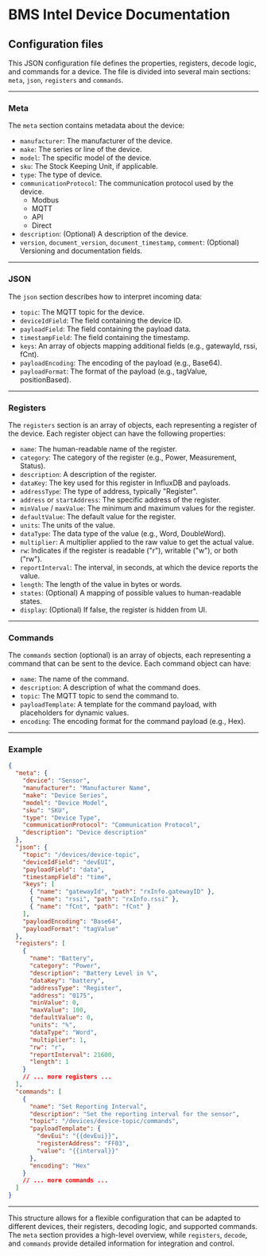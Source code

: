 # BMS Intel Device Documentation

## Configuration files

This JSON configuration file defines the properties, registers, decode logic, and commands for a device. The file is divided into several main sections: `meta`, `json`, `registers` and `commands`.

---

### Meta

The `meta` section contains metadata about the device:

- `manufacturer`: The manufacturer of the device.
- `make`: The series or line of the device.
- `model`: The specific model of the device.
- `sku`: The Stock Keeping Unit, if applicable.
- `type`: The type of device.
- `communicationProtocol`: The communication protocol used by the device.
  - Modbus
  - MQTT
  - API
  - Direct
- `description`: (Optional) A description of the device.
- `version`, `document_version`, `document_timestamp`, `comment`: (Optional) Versioning and documentation fields.

---

### JSON

The `json` section describes how to interpret incoming data:

- `topic`: The MQTT topic for the device.
- `deviceIdField`: The field containing the device ID.
- `payloadField`: The field containing the payload data.
- `timestampField`: The field containing the timestamp.
- `keys`: An array of objects mapping additional fields (e.g., gatewayId, rssi, fCnt).
- `payloadEncoding`: The encoding of the payload (e.g., Base64).
- `payloadFormat`: The format of the payload (e.g., tagValue, positionBased).

---

### Registers

The `registers` section is an array of objects, each representing a register of the device. Each register object can have the following properties:

- `name`: The human-readable name of the register.
- `category`: The category of the register (e.g., Power, Measurement, Status).
- `description`: A description of the register.
- `dataKey`: The key used for this register in InfluxDB and payloads.
- `addressType`: The type of address, typically "Register".
- `address` or `startAddress`: The specific address of the register.
- `minValue` / `maxValue`: The minimum and maximum values for the register.
- `defaultValue`: The default value for the register.
- `units`: The units of the value.
- `dataType`: The data type of the value (e.g., Word, DoubleWord).
- `multiplier`: A multiplier applied to the raw value to get the actual value.
- `rw`: Indicates if the register is readable ("r"), writable ("w"), or both ("rw").
- `reportInterval`: The interval, in seconds, at which the device reports the value.
- `length`: The length of the value in bytes or words.
- `states`: (Optional) A mapping of possible values to human-readable states.
- `display`: (Optional) If false, the register is hidden from UI.

---

### Commands

The `commands` section (optional) is an array of objects, each representing a command that can be sent to the device. Each command object can have:

- `name`: The name of the command.
- `description`: A description of what the command does.
- `topic`: The MQTT topic to send the command to.
- `payloadTemplate`: A template for the command payload, with placeholders for dynamic values.
- `encoding`: The encoding format for the command payload (e.g., Hex).

---

### Example

```json
{
  "meta": {
    "device": "Sensor",
    "manufacturer": "Manufacturer Name",
    "make": "Device Series",
    "model": "Device Model",
    "sku": "SKU",
    "type": "Device Type",
    "communicationProtocol": "Communication Protocol",
    "description": "Device description"
  },
  "json": {
    "topic": "/devices/device-topic",
    "deviceIdField": "devEUI",
    "payloadField": "data",
    "timestampField": "time",
    "keys": [
      { "name": "gatewayId", "path": "rxInfo.gatewayID" },
      { "name": "rssi", "path": "rxInfo.rssi" },
      { "name": "fCnt", "path": "fCnt" }
    ],
    "payloadEncoding": "Base64",
    "payloadFormat": "tagValue"
  },
  "registers": [
    {
      "name": "Battery",
      "category": "Power",
      "description": "Battery Level in %",
      "dataKey": "battery",
      "addressType": "Register",
      "address": "0175",
      "minValue": 0,
      "maxValue": 100,
      "defaultValue": 0,
      "units": "%",
      "dataType": "Word",
      "multiplier": 1,
      "rw": "r",
      "reportInterval": 21600,
      "length": 1
    }
    // ... more registers ...
  ],
  "commands": [
    {
      "name": "Set Reporting Interval",
      "description": "Set the reporting interval for the sensor",
      "topic": "/devices/device-topic/commands",
      "payloadTemplate": {
        "devEui": "{{devEui}}",
        "registerAddress": "FF03",
        "value": "{{interval}}"
      },
      "encoding": "Hex"
    }
    // ... more commands ...
  ]
}
```

---

This structure allows for a flexible configuration that can be adapted to different devices, their registers, decoding logic, and supported commands. The `meta` section provides a high-level overview, while `registers`, `decode`, and `commands` provide detailed information for integration and control.

